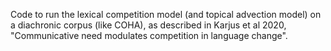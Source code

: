 Code to run the lexical competition model (and topical advection model) on a diachronic corpus (like COHA), as described in Karjus et al 2020, "Communicative need modulates competition in language change".